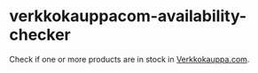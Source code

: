 # verkkokauppacom-availability-checker

Check if one or more products are in stock in [Verkkokauppa.com](https://verkkokauppa.com).
